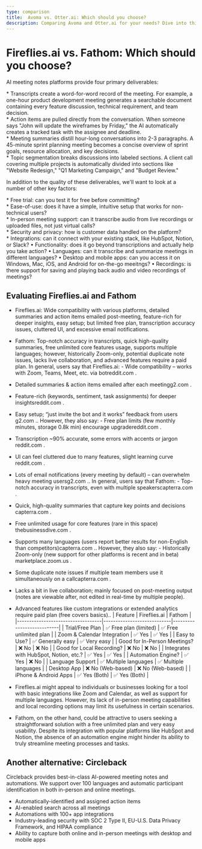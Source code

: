 ```yaml
---
type: comparison
title:  Avoma vs. Otter.ai: Which should you choose?
description: Comparing Avoma and Otter.ai for your needs? Dive into this article to evaluate both tools and discover an alternative, Circleback.
---
```


# Fireflies.ai vs. Fathom: Which should you choose?
AI meeting notes platforms provide four primary deliverables:  
  
* Transcripts create a word-for-word record of the meeting. For example, a one-hour product development meeting generates a searchable document containing every feature discussion, technical requirement, and team decision.  
* Action items are pulled directly from the conversation. When someone says "John will update the wireframes by Friday," the AI automatically creates a tracked task with the assignee and deadline.  
* Meeting summaries distill hour-long conversations into 2-3 paragraphs. A 45-minute sprint planning meeting becomes a concise overview of sprint goals, resource allocation, and key decisions.  
* Topic segmentation breaks discussions into labeled sections. A client call covering multiple projects is automatically divided into sections like "Website Redesign," "Q1 Marketing Campaign," and "Budget Review."  
  
In addition to the quality of these deliverables, we'll want to look at a number of other key factors:  
  
* Free trial: can you test it for free before committing?  
* Ease-of-use: does it have a simple, intuitive setup that works for non-technical users?  
* In-person meeting support: can it transcribe audio from live recordings or uploaded files, not just virtual calls?  
* Security and privacy: how is customer data handled on the platform?  
* Integrations: can it connect with your existing stack, like HubSpot, Notion, or Slack?
• Functionality: does it go beyond transcriptions and actually help you take action?
• Languages: can it transcribe and summarize meetings in different languages?
• Desktop and mobile apps: can you access it on Windows, Mac, iOS, and Android for on-the-go meeitngs?
• Recordings: is there support for saving and playing back audio and video recordings of meetings?
## Evaluating Fireflies.ai and Fathom
- Fireflies.ai: Wide compatibility with various platforms, detailed summaries and action items emailed post-meeting, feature-rich for deeper insights, easy setup; but limited free plan, transcription accuracy issues, cluttered UI, and excessive email notifications.
- Fathom: Top-notch accuracy in transcripts, quick high-quality summaries, free unlimited core features usage, supports multiple languages; however, historically Zoom-only, potential duplicate note issues, lacks live collaboration, and advanced features require a paid plan.
In general, users say that Fireflies.ai: - Wide compatibility – works with Zoom, Teams, Meet, etc. via bot​reddit.com
.
- Detailed summaries & action items emailed after each meeting​g2.com
.
- Feature-rich (keywords, sentiment, task assignments) for deeper insights​reddit.com
.
- Easy setup; “just invite the bot and it works” feedback from users​g2.com
.. However, they also say: - Free plan limits (few monthly minutes, storage 0.8k min) encourage upgrade​reddit.com
.
- Transcription ~90% accurate, some errors with accents or jargon​reddit.com
.
- UI can feel cluttered due to many features, slight learning curve​reddit.com
.
- Lots of email notifications (every meeting by default) – can overwhelm heavy meeting users​g2.com
..
In general, users say that Fathom: - Top-notch accuracy in transcripts, even with multiple speakers​capterra.com
.
- Quick, high-quality summaries that capture key points and decisions​capterra.com
.
- Free unlimited usage for core features (rare in this space)​thebusinessdive.com
.
- Supports many languages (users report better results for non-English than competitors)​capterra.com
.. However, they also say: - Historically Zoom-only (new support for other platforms is recent and in beta)​marketplace.zoom.us
.
- Some duplicate note issues if multiple team members use it simultaneously on a call​capterra.com
.
- Lacks a bit in live collaboration; mainly focused on post-meeting output (notes are viewable after, not edited in real-time by multiple people).
- Advanced features like custom integrations or extended analytics require paid plan (free covers basics)..
| Feature                           | Fireflies.ai               | Fathom                    |
|-----------------------------------|----------------------------|---------------------------|
| Trial/Free Plan                   | ✅ Free plan (limited)     | ✅ Free unlimited plan    |
| Zoom & Calendar Integration       | ✅ Yes                     | ✅ Yes                    |
| Easy to Use?                      | ✅ Generally easy          | ✅ Very easy              |
| Good for In-Person Meetings?      | ❌ No                      | ❌ No                     |
| Good for Local Recording?         | ❌ No                      | ❌ No                     |
| Integrates with HubSpot, Notion, etc.? | ✅ Yes                | ✅ Yes                    |
| Automation Engine?                | ✅ Yes                     | ❌ No                     |
| Language Support                  | ✅ Multiple languages      | ✅ Multiple languages     |
| Desktop App                       | ❌ No (Web-based)          | ❌ No (Web-based)         |
| iPhone & Android Apps             | ✅ Yes (Both)              | ✅ Yes (Both)             |
- Fireflies.ai might appeal to individuals or businesses looking for a tool with basic integrations like Zoom and Calendar, as well as support for multiple languages. However, its lack of in-person meeting capabilities and local recording options may limit its usefulness in certain scenarios.

- Fathom, on the other hand, could be attractive to users seeking a straightforward solution with a free unlimited plan and very easy usability. Despite its integration with popular platforms like HubSpot and Notion, the absence of an automation engine might hinder its ability to truly streamline meeting processes and tasks.
## Another alternative: Circleback
Circleback provides best-in-class AI-powered meeting notes and automations. We support over 100 languages and automatic participant identification in both in-person and online meetings.  
  
* Automatically-identified and assigned action items  
* AI-enabled search across all meetings  
* Automations with 100+ app integrations  
* Industry-leading security with SOC 2 Type II, EU-U.S. Data Privacy Framework, and HIPAA compliance  
* Ability to capture both online and in-person meetings with desktop and mobile apps  